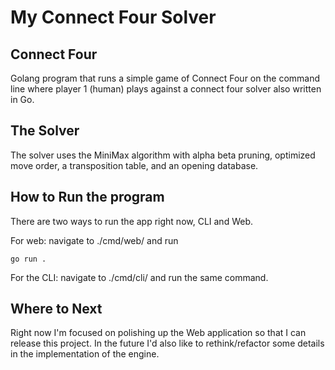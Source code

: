 # My Connect Four Solver
## Connect Four 
Golang program that runs a simple game of Connect Four on the command line where player 1 (human) plays against a connect four solver also written in Go.
## The Solver
The solver uses the MiniMax algorithm with alpha beta pruning, optimized move order, a transposition table, and an opening database.
## How to Run the program
There are two ways to run the app right now, CLI and Web.

For web: navigate to ./cmd/web/ and run
```
go run .
```
For the CLI: navigate to ./cmd/cli/ and run the same command.
## Where to Next
Right now I'm focused on polishing up the Web application so that I can release this project. In the future I'd also like to rethink/refactor some details in
the implementation of the engine.
